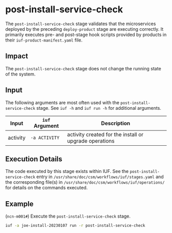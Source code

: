 # post-install-service-check

The `post-install-service-check` stage validates that the microservices deployed by the preceding `deploy-product` stage are executing correctly. It primarily executes pre- and post-stage hook scripts provided by products
in their `iuf-product-manifest.yaml` file.

## Impact

The `post-install-service-check` stage does not change the running state of the system.

## Input

The following arguments are most often used with the `post-install-service-check` stage. See `iuf -h` and `iuf run -h` for additional arguments.

| Input           | `iuf` Argument | Description |
| --------------- | -------------- | ----------- |
| activity        | `-a ACTIVITY`  | activity created for the install or upgrade operations |

## Execution Details

The code executed by this stage exists within IUF. See the `post-install-service-check` entry in `/usr/share/doc/csm/workflows/iuf/stages.yaml` and the corresponding file(s) in `/usr/share/doc/csm/workflows/iuf/operations/`
for details on the commands executed.

## Example

(`ncn-m001#`) Execute the `post-install-service-check` stage.

```bash
iuf -a joe-install-20230107 run -r post-install-service-check
```
